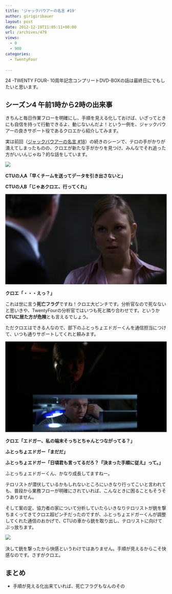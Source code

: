 ```yaml
---
title: 'ジャックバウアーの名言 #19'
author: girigiribauer
layout: post
date: 2012-12-19T11:05:11+00:00
url: /archives/479
views:
  - 0
  - 900
categories:
  - TwentyFour

---
```

24 -TWENTY FOUR- 10周年記念コンプリートDVD-BOXの話は最終日にでもしたいと思います。

## シーズン4 午前1時から2時の出来事

きちんと毎日作業フローを明確にし、手順を見える化しておけば、いざってときにも自信を持って行動できるよ、動じないんだよ！という一例を、ジャックバウアーの良きサポート役であるクロエから紹介してみます。

実は前回（[ジャックバウアーの名言 #18][1]）の続きのシーンで、テロの手がかりが潰えてしまったものの、クロエが新たな手がかりを見つけ、みんなでそれ追った方がいいんじゃね？的な話をしています。

![][2]

**CTUの人A「早くチームを送ってデータを引き出さないと」**

**CTUの人B「じゃあクロエ、行ってくれ」**

![クロエ「・・・えっ？」][3]

**クロエ「・・・えっ？」**

これは世に言う**死亡フラグ**ですね！クロエ大ピンチです。分析官なので死なないと思いきや、TwentyFourの分析官ではいつも死と隣り合わせです。というか**CTUに居た方が危険**とも言えるでしょう。

ただクロエはできる人なので、部下のふとっちょエドガーくんを通信担当につけて、いつも通りサポートしてくれと頼みます。

![クロエ「エドガー、私の端末そっちとちゃんとつながってる？」][4]

**クロエ「エドガー、私の端末そっちとちゃんとつながってる？」**

**ふとっちょエドガー「まだだ」**

**ふとっちょエドガー「日頃君も言ってるだろ？『決まった手順に従え』って。」**

ふとっちょエドガーくん、かなり成長してますねー。

テロリストが潜伏しているかもしれないところにいきなり行ってこいと言われても、普段から業務フローが明確にされていれば、こんなときに困ることもそうそうありません。

そして案の定、協力者の家について分析していたらいきなりテロリストが銃を撃ちまくってきてクロエ超ピンチだったのですが、ふとっちょエドガーくんが調整してくれた通信のおかげで、CTUの車から銃を取り出し、テロリストに向けてぶっ放ちます。

![][5]

決して銃を撃ったから快感というわけではありません。手順が見えるからこそ快感なのです。さすがクロエ。

## まとめ

  * 手順が見える化出来ていれば、死亡フラグもなんのその

 [1]: /archives/478/
 [2]: /img/2012/12/24advent19-012.png
 [3]: /img/2012/12/24advent19-022.png
 [4]: /img/2012/12/24advent19-032.png
 [5]: /img/2012/12/24advent19-043.png

